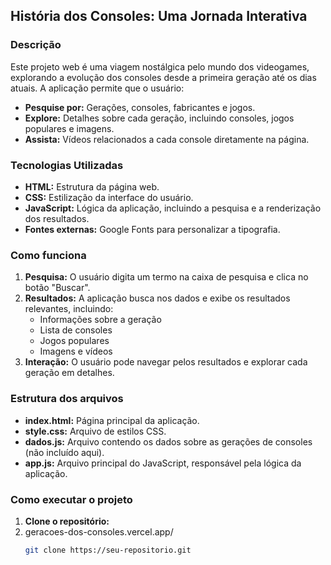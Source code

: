 ## História dos Consoles: Uma Jornada Interativa

### Descrição

Este projeto web é uma viagem nostálgica pelo mundo dos videogames, explorando a evolução dos consoles desde a primeira geração até os dias atuais. A aplicação permite que o usuário:

* **Pesquise por:** Gerações, consoles, fabricantes e jogos.
* **Explore:** Detalhes sobre cada geração, incluindo consoles, jogos populares e imagens.
* **Assista:** Vídeos relacionados a cada console diretamente na página.

### Tecnologias Utilizadas

* **HTML:** Estrutura da página web.
* **CSS:** Estilização da interface do usuário.
* **JavaScript:** Lógica da aplicação, incluindo a pesquisa e a renderização dos resultados.
* **Fontes externas:** Google Fonts para personalizar a tipografia.

### Como funciona
1. **Pesquisa:** O usuário digita um termo na caixa de pesquisa e clica no botão "Buscar".
2. **Resultados:** A aplicação busca nos dados e exibe os resultados relevantes, incluindo:
   * Informações sobre a geração
   * Lista de consoles
   * Jogos populares
   * Imagens e vídeos
3. **Interação:** O usuário pode navegar pelos resultados e explorar cada geração em detalhes.

### Estrutura dos arquivos
* **index.html:** Página principal da aplicação.
* **style.css:** Arquivo de estilos CSS.
* **dados.js:** Arquivo contendo os dados sobre as gerações de consoles (não incluído aqui).
* **app.js:** Arquivo principal do JavaScript, responsável pela lógica da aplicação.

### Como executar o projeto
1. **Clone o repositório:**
2. geracoes-dos-consoles.vercel.app/
   ```bash
   git clone https://seu-repositorio.git
